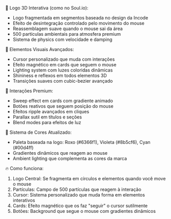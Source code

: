   🎯 Logo 3D Interativa (como no Soul.io):

  - Logo fragmentada em segmentos baseada no design da Incode
  - Efeito de desintegração controlado pelo movimento do mouse
  - Reassemblagem suave quando o mouse sai da área
  - 500 partículas ambientais para atmosfera premium
  - Sistema de physics com velocidade e damping

  🌟 Elementos Visuais Avançados:

  - Cursor personalizado que muda com interações
  - Efeito magnético em cards que seguem o mouse
  - Lighting system com luzes coloridas dinâmicas
  - Shininess e reflexos em todos elementos 3D
  - Transições suaves com cubic-bezier avançado

  💫 Interações Premium:

  - Sweep effect em cards com gradiente animado
  - Botões reativos que seguem posição do mouse
  - Efeitos ripple avançados em cliques
  - Parallax sutil em títulos e seções
  - Blend modes para efeitos de luz

  🎨 Sistema de Cores Atualizado:

  - Paleta baseada na logo: Roxo (#6366f1), Violeta (#8b5cf6), Cyan (#00d4ff)
  - Gradientes dinâmicos que reagem ao mouse
  - Ambient lighting que complementa as cores da marca

  🔥 Como funciona:

  1. Logo Central: Se fragmenta em círculos e elementos quando você move o mouse
  2. Partículas: Campo de 500 partículas que reagem à interação
  3. Cursor: Sistema personalizado que muda forma em elementos interativos
  4. Cards: Efeito magnético que os faz "seguir" o cursor sutilmente
  5. Botões: Background que segue o mouse com gradientes dinâmicos
